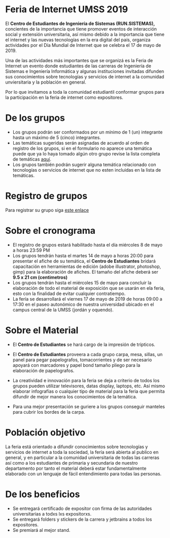 # Feria de Internet UMSS 2019
El **Centro de Estudiantes de Ingeniería de Sistemas (RUN.SISTEMAS),** concientes de la importancia que tiene promover eventos de interacción social y extensión universitaria, así mismo debido a la importancia que tiene el internet y las nuevas tecnologías en la era digital del país, organiza actividades por el Día Mundial de Internet que se celebra el 17 de mayo de 2019.

Una de las actividades más importantes que se organizá es la Feria de Internet un evento donde estudiantes de las carreras de Ingeniería de Sistemas e Ingeniería Informática y algunas instituciones invitadas difunden sus conocimientos sobre tecnologías y servicios de internet a la comunidad unviersitaria y la población en general.

Por lo que invitamos a toda la comunidad estudiantil conformar grupos para la participación en la feria de internet como expositores.

# De los grupos

* Los grupos podrán ser conformados por un mínimo de 1 (un) integrante hasta un máximo de 5 (cinco) integrantes.
* Las temáticas sugeridas serán asignadas de acuerdo al orden de registro de los grupos, si en el formulario no aparece una temática puede que ya lo haya tomado algún otro grupo revise la lista completa de temáticas <a href="tematicas.md" target="_blank">aquí</a>.
* Los grupos también podrán sugerir alguna temática relacionado con tecnologías o servicios de internet que no esten incluidas en la lista de temáticas.

# Registro de grupos

Para registrar su grupo siga [este enlace](https://on.umss.io/expositoresfi2019)

# Sobre el cronograma

* El registro de grupos estará habilitado hasta el día miércoles 8 de mayo a horas 23:59 PM
* Los grupos tendrán hasta el martes 14 de mayo a horas 20:00 para presentar el afiche de su temática, el **Centro de Estudiantes** bridará capacitación en herramientas de edición (adobe illustrator, photoshop, gimp) para la elaboración de afiches. El tamaño del afiche deberá ser **9.5 x 21 cm (centimetros)**
* Los grupos tendrán hasta el miércoles 15 de mayo para concluir la elaboración de todo el material de exposición que se usarán en ela feria, esto con la finalidad de evitar cualquier contratiempo.
* La fería se desarrollará el viernes 17 de mayo de 2019 de horas 09:00 a 17:30 en el paseo autonómico de nuestra universidad ubicado en el campus central de la UMSS (jordán y oquendo).

# Sobre el Material

* El **Centro de Estudiantes** se hará cargo de la impresión de trípticos.

* El **Centro de Estudiantes** proveera a cada grupo carpa, mesa, sillas, un panel para pegar papelografos, tomacorrientes y de ser necesario apoyará con marcadores y papel bond tamaño pliego para la elaboración de papelografos.

* La creatividad e innovación para la feria se deja a criterio de todos los grupos pueden utilizar televisores, datas display, laptops, etc. Así mismo elaborar infografías o cualquier tipo de material para la feria que permita difundir de mejor manera los conocimientos de la temática.
* Para una mejor presentación se guriere a los grupos conseguir manteles para cubrir los bordes de la carpa.

# Población objetivo
La feria está orientado a difundir conocimientos sobre tecnologías y servicios de internet a toda la sociedad, la fería será abierta al publico en general, y en particular a la comunidad universitaria de todas las carreras así como a los estudiantes de primaria y secundaria de nuestro departamento por tanto el material deberá estar fundamentalmente elaborado con un lenguaje de fácil entendimiento para todas las personas.

# De los beneficios
* Se entregará certificado de expositor con firma de las autoridades universitarias a todxs lxs expositorxs.
* Se entregará folders y stickers de la carrera y jetbrains a todos los expositores.
* Se premiará al mejor stand.
